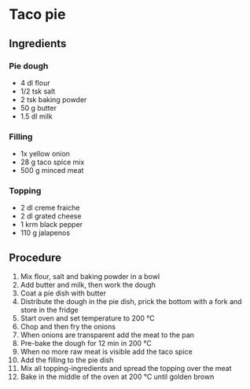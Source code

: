 # Taco pie
## Ingredients
### Pie dough
- 4 dl flour
- 1/2 tsk salt
- 2 tsk baking powder
- 50 g butter
- 1.5 dl milk
### Filling
- 1x yellow onion
- 28 g taco spice mix
- 500 g minced meat
### Topping
- 2 dl creme fraiche
- 2 dl grated cheese
- 1 krm black pepper
- 110 g jalapenos
## Procedure
1. Mix flour, salt and baking powder in a bowl
2. Add butter and milk, then work the dough
3. Coat a pie dish with butter
4. Distribute the dough in the pie dish, prick the bottom with a fork and store in the fridge
5. Start oven and set temperature to 200 °C
6. Chop and then fry the onions
7. When onions are transparent add the meat to the pan
8. Pre-bake the dough for 12 min in 200 °C
9. When no more raw meat is visible add the taco spice
10. Add the filling to the pie dish
11. Mix all topping-ingredients and spread the topping over the meat
12. Bake in the middle of the oven at 200 °C until golden brown
